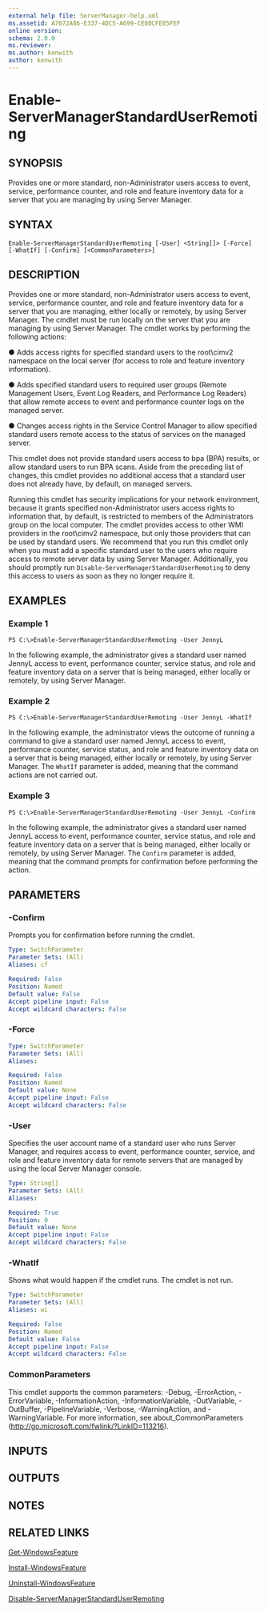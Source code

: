 ```yaml
---
external help file: ServerManager-help.xml
ms.assetid: A7072A86-E337-4DC5-A699-CE80CFE85FEF
online version: 
schema: 2.0.0
ms.reviewer:
ms.author: kenwith
author: kenwith
---
```


# Enable-ServerManagerStandardUserRemoting

## SYNOPSIS
Provides one or more standard, non-Administrator users access to event, service, performance counter, and role and feature inventory data for a server that you are managing by using Server Manager.

## SYNTAX

```
Enable-ServerManagerStandardUserRemoting [-User] <String[]> [-Force] [-WhatIf] [-Confirm] [<CommonParameters>]
```

## DESCRIPTION
Provides one or more standard, non-Administrator users access to event, service, performance counter, and role and feature inventory data for a server that you are managing, either locally or remotely, by using Server Manager.
The cmdlet must be run locally on the server that you are managing by using Server Manager.
The cmdlet works by performing the following actions:

●  Adds access rights for specified standard users to the root\cimv2 namespace on the local server (for access to role and feature inventory information).

  ●  Adds specified standard users to required user groups (Remote Management Users, Event Log Readers, and Performance Log Readers) that allow remote access to event and performance counter logs on the managed server.

  ●  Changes access rights in the Service Control Manager to allow specified standard users remote access to the status of services on the managed server.

This cmdlet does not provide standard users access to bpa (BPA) results, or allow standard users to run BPA scans.
Aside from the preceding list of changes, this cmdlet provides no additional access that a standard user does not already have, by default, on managed servers.

Running this cmdlet has security implications for your network environment, because it grants specified non-Administrator users access rights to information that, by default, is restricted to members of the Administrators group on the local computer.
The cmdlet provides access to other WMI providers in the root\cimv2 namespace, but only those providers that can be used by standard users.
We recommend that you run this cmdlet only when you must add a specific standard user to the users who require access to remote server data by using Server Manager.
Additionally, you should promptly run `Disable-ServerManagerStandardUserRemoting` to deny this access to users as soon as they no longer require it.

## EXAMPLES

### Example 1
```
PS C:\>Enable-ServerManagerStandardUserRemoting -User JennyL
```

In the following example, the administrator gives a standard user named JennyL access to event, performance counter, service status, and role and feature inventory data on a server that is being managed, either locally or remotely, by using Server Manager.

### Example 2
```
PS C:\>Enable-ServerManagerStandardUserRemoting -User JennyL -WhatIf
```

In the following example, the administrator views the outcome of running a command to give a standard user named JennyL access to event, performance counter, service status, and role and feature inventory data on a server that is being managed, either locally or remotely, by using Server Manager.
The `WhatIf` parameter is added, meaning that the command actions are not carried out.

### Example 3
```
PS C:\>Enable-ServerManagerStandardUserRemoting -User JennyL -Confirm
```

In the following example, the administrator gives a standard user named JennyL access to event, performance counter, service status, and role and feature inventory data on a server that is being managed, either locally or remotely, by using Server Manager.
The `Confirm` parameter is added, meaning that the command prompts for confirmation before performing the action.

## PARAMETERS

### -Confirm
Prompts you for confirmation before running the cmdlet.

```yaml
Type: SwitchParameter
Parameter Sets: (All)
Aliases: cf

Required: False
Position: Named
Default value: False
Accept pipeline input: False
Accept wildcard characters: False
```

### -Force
```yaml
Type: SwitchParameter
Parameter Sets: (All)
Aliases: 

Required: False
Position: Named
Default value: None
Accept pipeline input: False
Accept wildcard characters: False
```

### -User
Specifies the user account name of a standard user who runs Server Manager, and requires access to event, performance counter, service, and role and feature inventory data for remote servers that are managed by using the local Server Manager console.

```yaml
Type: String[]
Parameter Sets: (All)
Aliases: 

Required: True
Position: 0
Default value: None
Accept pipeline input: False
Accept wildcard characters: False
```

### -WhatIf
Shows what would happen if the cmdlet runs.
The cmdlet is not run.

```yaml
Type: SwitchParameter
Parameter Sets: (All)
Aliases: wi

Required: False
Position: Named
Default value: False
Accept pipeline input: False
Accept wildcard characters: False
```

### CommonParameters
This cmdlet supports the common parameters: -Debug, -ErrorAction, -ErrorVariable, -InformationAction, -InformationVariable, -OutVariable, -OutBuffer, -PipelineVariable, -Verbose, -WarningAction, and -WarningVariable. For more information, see about_CommonParameters (http://go.microsoft.com/fwlink/?LinkID=113216).

## INPUTS

## OUTPUTS

## NOTES

## RELATED LINKS

[Get-WindowsFeature](./Get-WindowsFeature.md)

[Install-WindowsFeature](./Install-WindowsFeature.md)

[Uninstall-WindowsFeature](./Uninstall-WindowsFeature.md)

[Disable-ServerManagerStandardUserRemoting](./Disable-ServerManagerStandardUserRemoting.md)

